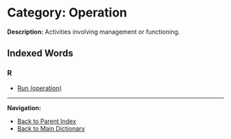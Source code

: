 # Category: Operation

**Description:** Activities involving management or functioning.

## Indexed Words

### R
- [Run (operation)](/MEMORY/DICTIONARY/_WORDS/Run.md#v-2)

---
**Navigation:**
- [Back to Parent Index](/MEMORY/DICTIONARY/2_Meaning/Concepts/Concepts.md)
- [Back to Main Dictionary](/MEMORY/DICTIONARY/dictionary.md)
